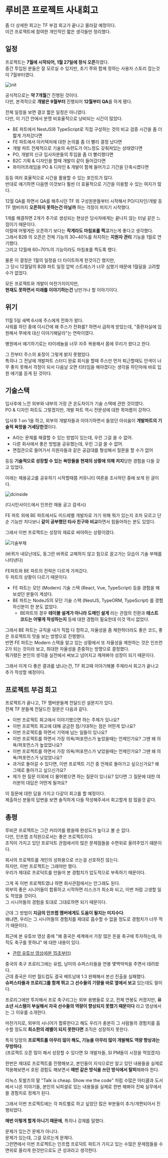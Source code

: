 # 루비콘 프로젝트 사내회고

좀 더 상세한 회고는 TF 부검 회고가 끝나고 올라갈 예정이다.  
이건 프로젝트에 참여한 개인적인 짧은 생각들만 정리했다.

## 일정

프로젝트는 **7월에 시작되어, 1월 27일에 정식 오픈**하였다.  
중간 투입된 분들은 잘 모르실 수 있지만, 초기 쭈와 함께 정하는 사용자 스토리 잡는것이 7월부터였다.

![init](./images/init.png)

공식적으로는 **약 7개월**간 진행된 것이다.  
다만, 본격적으로 **개발은 9월부터** 진행되어 **12월부터 QA**를 하게 됐다.  
  
전체 일정을 보면 결코 짧은 일정은 아니였다.  
다만, 이 기간 안에서 분명 비효율적으로 낭비되는 시간이 많았다.  

* BE 파트에서 NestJS와 TypeScript로 직접 구성하는 것의 비교 검증 시간을 좀 더 짧게 가져갔다면
* FE 파트에서 아키텍처에 대한 논의를 좀 더 빨리 결정 났다면
* 개발 파트 전체적으로 기술의 숙련도가 어느정도 갖춰져있는 상태였다면
* PO, 개발의 신규 입사자분들의 투입을 좀 더 빨리했다면
* B2C 기획 & 디자인을 할때 개발이 같이 들어갔다면
* 와이어프레임을 PO & 디자인 & 개발이 함께 들어가고 기간을 단축시켰다면

등등 여러 효율적으로 시간을 활용할 수 있는 포인트가 많다.  
반대로 얘기하면 다음엔 이것보다 훨씬 더 효율적으로 기간을 이용할 수 있는 여지가 많다.  
  
12월 QA를 하면서 QA를 해주시던 TF 외 구성원분들부터 시작해서 PO/디자인/개발 등 TF 멤버까지 **오픈하지 못하는건 아닐까** 하는 걱정이 퍼지기 시작했다.  
  
1개를 해결하면 2개가 추가로 생성되는 현상은 당사자에게는 끝나지 않는 터널 같은 느낌이기 때문이다.  
이럴때 어떻게든 오픈하기 보다는 **작게라도 마침표를 찍고**가는게 좋다고 생각했다.  
그래서 B2B 의 오픈은 전체 기능의 30~40%를 차지하는 **지원자 관리** 기능을 1월로 연기했다.  
그리고 12월에 60~70%의 기능이라도 마침표를 찍도록 했다.  
  
물론 이 결정은 1월의 일정을 더 타이트하게 한것이긴 했지만,  
그 당시 12월달의 B2B 파트 일정 압박 스트레스가 너무 심했기 때문에 1월달을 고려할 수가 없었다.  
  
모든 프로젝트와 개발이 마찬가지이지만,  
**현재도 못하면서 미래를 이야기하는건** 낭만가나 할 이야기이다.  




## 위기

11월 5일 새벽 6시에 주스에게 전화가 왔다.  
샤워를 하던 중에 이시간에 왜 주스가 전화를? 하면서 급하게 받았는데, "중환자실에 입원해서 쭈에게 대신 이야기해달라"는 연락이였다.  

병원에서 얘기하기로는 타이레놀을 너무 자주 복용해서 몸에 무리가 왔다고 한다.  
  
그 전부터 주스의 표정이 그렇게 밝지 못했었다.  
특히나 그 전날에 개발파트 스터디 완료 회식을 할때 주스만 먼저 퇴근할때도 안색이 너무 좋지 못해서 걱정이 되서 다음날 오면 티타임을 해야겠다는 생각을 하던차에 바로 입원 얘기를 듣게 된 것이다.  
  


## 기술스택

입사후에 느낀 외부와 내부의 가장 큰 온도차이가 기술 스택에 관한 것이였다.  
PO & 디자인 파트도 그렇겠지만, 개발 파트 역시 전문성에 대한 목마름이 강하다.  
  
입사후 1 on 1을 하고, 외부의 개발자들과 이야기하면서 들었던 아쉬움이 **개발파트의 기술적 욕망을 거세당한것**이다.  

* A라는 문제를 해결할 수 있는 방법이 있는데, 우린 그걸 쓸 수 없어.
* 다른 회사에서 좋은 방법을 공유했는데, 우린 그걸 쓸 수 없어.
* 면접관으로 들어가서 지원자들과 같은 공감대를 형성해서 질문을 할 수가 없어

등등 **기술적으로 성장할 수 있는 욕망들을 현재의 상황에 의해 저지**당한 경험을 다들 갖고 있었다.  
  
아래는 채용공고를 공유하기 시작할때쯤 커뮤니티 여론을 조사하던 중에 보게 된 글이다.

![dcinside](./images/dcinside.png)

(디시인사이드에서 인프런 채용 공고 검색시)  
  
FE 파트 외에 BE 파트에서도 미드레벨 개발자로 가기 위해 뭐가 있는지 조차 모르고 단순 기능만 치다보니 **같이 공부했던 타사 친구와 비교**하면서 힘들어하는 분도 있었다.  
  
그래서 이번 프로젝트는 성장의 재료로 써야하는 상황이였다.  

![기술부채](./images/기술부채.jpeg)

(바퀴가 네모난데도, 동그란 바퀴로 교체하지 않고 힘으로 끌고가는 모습이 기술 부채를 나타낸다)  
  
FE파트와 BE 파트의 전략은 다르게 가져갔다.  
두 파트의 상황이 다르기 때문이다.  

* FE 파트는 모던 (Modern) 기술 스택 (React, Vue, TypeScript) 등을 경험을 해보셨던 분들이 계셨다.  
* BE 파트는 NodeJS의 모던 기술 스택 (NestJS, TypeORM, TypeScript) 를 경험하신분이 한 분도 없었다.  
  * BE파트의 경우 **테이블 설계가 아니라 도메인 설게** 라는 관점의 전환과 **테스트 코드는 어떻게 작성하는지** 등에 대한 경험이 필요한데 이것 역시 없었다. 
  
그래서 BE 파트는 규칙을 내가 직접 다 정하고, 자율성을 좀 제한하더라도 좋은 코드, 좋은 프로젝트의 맛을 보는 방향으로 진행했다.  
반면 FE 파트는 Modern 스택을 알고 있는 상황에서 또 자율성을 제한하는 것은 인프런2가 되는 것이라 보고, 최대한 자율성을 존중하는 방향으로 결정했다.  
뭐가됐든 본인의 생각을 실전에서 써보고 넘어지고 깨져봐야 성장이 되기 때문이다.  
  
그래서 이게 다 좋은 결과를 냈냐는건, TF 회고때 이야기해볼 주제라서 회고가 끝나고 추가 작성할 예정이다.

## 프로젝트 부검 회고

프로젝트가 끝나고, TF 멤버분들께 전달드린 설문지가 있다.  
전체 TF 분들께 전달드린 질문은 다음과 같다.

* 이번 프로젝트 회고에서 이야기했으면 하는 주제가 있나요?
* 이번 프로젝트 회고에 대해 궁금한 점/기대하는 점은 어떤게 있나요?
* 이번 프로젝트를 하면서 기억에 남는 일들이 있나요?
* 이번 프로젝트를 하면서 가장 의욕/퍼포먼스가 높았을때는 언제인가요? 그땐 왜 의욕/퍼포먼스가 높았었나요?
* 이번 프로젝트를 하면서 가장 의욕/퍼포먼스가 낮았을때는 언제인가요? 그땐 왜 의욕/퍼포먼스가 낮았었나요?
* 과거로 돌아갈 수 있다면, 이번 프로젝트 기간 중 언제로 돌아가고 싶으신가요? 왜 그때로 돌아가고 싶으신가요?
* 제가 한 질문 이외에 더 물어봤으면 하는 질문이 있나요? 있다면 그 질문에 대한 여러분의 대답은 어떤게 될까요? 

이 질문에 대한 답을 가지고 다같이 회고를 할 예정이다.  
제출하신 분들의 답변을 보면 솔직하게 다들 작성해주셔서 회고할게 참 많을것 같다.

## 총평

루비콘 프로젝트는 그간 커리어를 봤을때 완성도가 높다고 볼 순 없다.  
다만, 인프랩 조직원으로서는 좋은 프로젝트이다.  
조직이 가지고 있던 프로덕트 관점에서의 많은 문제점들을 수면위로 올려주었기 떄문이다.  
  
회사의 프로젝트를 개인의 성취용으로 쓰는걸 선호하진 않는다.  
하지만, 이번 프로젝트는 그래야만 했다.  
우리가 제대로 프로덕트를 만들어 본 경험치가 압도적으로 부족하기 때문이다.  
  
그게 꼭 이번 프로젝트였냐 하면 회사관점에서는 안그래도 된다.  
외부의 좋은 시니어들이 합류하고 시작하면 리스크가 최소화 되고, 이번 처럼 고생할 일도 적었을 것이다.  
그 시니어들의 경험을 토대로 그대로하면 되기 때문이다.  
  
근데 그 방법이 **지금의 인프랩 멤버에게도 도움이 될지는 미지수다**.  
왜냐면, 우리는 그 시니어들의 경험치를 제대로 흡수할 수 없을 정도로 경험치가 너무 적기 때문이다.  
  
최근에 본 유튜브 영상 중에 "왜 중국은 세계에서 가장 많은 돈을 축구에 투자하는데, 아직도 축구를 못하냐" 에 대한 내용이 있다.  

* [관련 유튜브 영상(6분 15초부터)](https://youtu.be/JDLQlNVps_U?t=375)

중국의 축구 프로리그에는 유럽, 남미의 슈퍼스타들을 연봉 몇백억씩을 주면서 데려왔다.  
근데 중국은 이번 월드컵도 결국 베트남에 1:3 완패해서 본선 진출을 실패했다.  
**슈퍼스타들과 프로리그를 함께 뛰고 그 선수들의 기량을 바로 옆에서 보고** 있는데도 말이다.  
  
프로리그에만 투자해서 프로 축구리그는 외부 용병들로 오고, 전체 연봉도 커졌지만, **유소년 시스템이 부실해서 자국 선수들의 역량이 향상되지 못했기 때문이다** 라고 영상에서는 그 이유를 소개한다.  
  
마찬가지로, 외부의 시니어가 합류한다고 해도 우리가 충분히 그 사람들의 경험치를 흡수할 정도의 **최소한의 레벨이 되지 못한다면** 조직은 성장하지 못한다.  

특히 당장의 **프로젝트를 아무리 많이 해도, 기능을 아무리 많이 개발해도 역량 향상과는 무방하다**.  
(프로젝트 오픈 많이 해서 성장할 수 있다면 SI 개발자들, SI PM들이 시장을 먹었겠지)  

한번은 제대로 프로젝트를 진행해보고, 본인들이 지식으로만 알고 있던 내용들을 실제로 적용해보면서 호된 경험도 해보면서 **매번 같은 방식을 쓰던 방식에서 탈피**해봐야 한다.  
  
리눅스 토발즈의 말 "Talk is cheap. Show me the code" 처럼 수많은 아티클과 도서에서 나온 이야기들, 본인의 뇌피셜로 있는 내용들을 실제로 한번 해봐야 진짜 실무에서 쓸 경험치로 정제가 된다.  
  
그래서 이번 프로젝트에는 각 파트별로 하고 싶었던 많은 부분들이 추가/개편되어서 진행되었다.  



**매번 이렇게 할게 아니기 때문에**, 특히나 강제를 덜했다.  




문제가 있는건 문제가 아니다.  
문제가 있는데, 그걸 모르는게 문제다.  
그런면에서 이번 프로젝트는 인프랩 프로덕트 파트가 가지고 있는 수많은 문제점들을 수면위로 올리게 한것만으로도 큰 성과라고 생각한다.  
  
